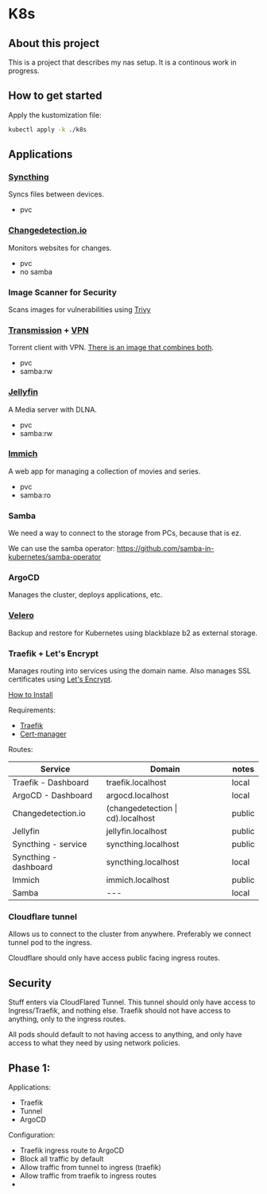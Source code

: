 # K8s

## About this project

This is a project that describes my nas setup. It is a continous work in progress.

## How to get started

Apply the kustomization file:
```bash
kubectl apply -k ./k8s
```

## Applications

### [Syncthing](https://syncthing.net/)

Syncs files between devices.

- pvc
<!-- - samba:ro -->

### [Changedetection.io](https://changedetection.io/)

Monitors websites for changes.

- pvc
- no samba

### Image Scanner for Security

Scans images for vulnerabilities using [Trivy](https://trivy.dev/)

### [Transmission](https://transmissionbt.com/) + [VPN](https://github.com/haugene/docker-transmission-openvpn)

Torrent client with VPN. [There is an image that combines both](https://github.com/haugene/docker-transmission-openvpn).

- pvc
- samba:rw

### [Jellyfin](https://jellyfin.org/)

A Media server with DLNA.

- pvc
- samba:rw

### [Immich](https://github.com/immich-app/immich)

A web app for managing a collection of movies and series.

- pvc
- samba:ro

### Samba

We need a way to connect to the storage from PCs, because that is ez.

We can use the samba operator: https://github.com/samba-in-kubernetes/samba-operator

### ArgoCD

Manages the cluster, deploys applications, etc.

### [Velero](https://velero.io/)

Backup and restore for Kubernetes using blackblaze b2 as external storage.

### Traefik + Let's Encrypt

Manages routing into services using the domain name. Also manages SSL certificates using [Let's Encrypt](https://letsencrypt.org/).

[How to Install](https://traefik.io/blog/secure-web-applications-with-traefik-proxy-cert-manager-and-lets-encrypt/)

Requirements:

- [Traefik](https://traefik.io/traefik/)
- [Cert-manager](https://cert-manager.io/docs/installation/kubernetes/)

Routes:

| Service               | Domain                            | notes  |
| --------------------- | --------------------------------- | ------ |
| Traefik - Dashboard   | traefik.localhost                 | local  |
| ArgoCD - Dashboard    | argocd.localhost                  | local  |
| Changedetection.io    | (changedetection \| cd).localhost | public |
| Jellyfin              | jellyfin.localhost                | public |
| Syncthing - service   | syncthing.localhost               | public |
| Syncthing - dashboard | syncthing.localhost               | local  |
| Immich                | immich.localhost                  | public |
| Samba                 | ---                               | local  |

### Cloudflare tunnel

Allows us to connect to the cluster from anywhere. Preferably we connect tunnel pod to the ingress.

Cloudflare should only have access public facing ingress routes.

## Security

Stuff enters via CloudFlared Tunnel. This tunnel should only have access to Ingress/Traefik, and nothing else.
Traefik should not have access to anything, only to the ingress routes.

All pods should default to not having access to anything, and only have access to what they need by using network policies.

## Phase 1:

Applications:

- Traefik
- Tunnel
- ArgoCD

Configuration:
- Traefik ingress route to ArgoCD
- Block all traffic by default
- Allow traffic from tunnel to ingress (traefik)
- Allow traffic from traefik to ingress routes
- 
